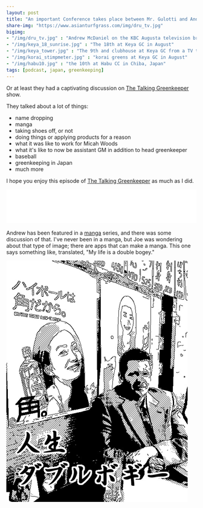 ```yaml
---
layout: post
title: "An important Conference takes place between Mr. Gulotti and Andrew McDaniel"
share-img: "https://www.asianturfgrass.com/img/dru_tv.jpg"
bigimg:
- "/img/dru_tv.jpg" : "Andrew McDaniel on the KBC Augusta television broadcast"
- "/img/keya_18_sunrise.jpg" : "The 18th at Keya GC in August"
- "/img/keya_tower.jpg" : "The 9th and clubhouse at Keya GC from a TV tower in August"
- "/img/korai_stimpmeter.jpg" : "korai greens at Keya GC in August"
- "/img/habu10.jpg" : "the 10th at Habu CC in Chiba, Japan"
tags: [podcast, japan, greenkeeping]
---
```


Or at least they had a captivating discussion on [The Talking Greenkeeper](https://itunes.apple.com/us/podcast/the-talking-greenkeeper/id1435947281?mt=2#episodeGuid=9a57de3fbe4448fb94e71d0572fc7783) show.

They talked about a lot of things:

* name dropping
* manga
* taking shoes off, or not
* doing things or applying products for a reason
* what it was like to work for Micah Woods
* what it's like to now be assistant GM in addition to head greenkeeper
* baseball
* greenkeeping in Japan
* much more

I hope you enjoy this episode of [The Talking Greenkeeper](http://thetalkinggreenkeeper.libsyn.com/website/episode-18-andrew-mcdaniel) as much as I did.

<iframe style="border: none" src="//html5-player.libsyn.com/embed/episode/id/8499059/height/90/theme/custom/thumbnail/yes/direction/forward/render-playlist/no/custom-color/000000/" height="90" width="100%" scrolling="no"  allowfullscreen webkitallowfullscreen mozallowfullscreen oallowfullscreen msallowfullscreen></iframe>

Andrew has been featured in a [manga](https://en.wikipedia.org/wiki/Manga) series, and there was some discussion of that. I've never been in a manga, but Joe was wondering about that type of image; there are apps that can make a manga. This one says something like, translated, "My life is a double bogey." 

![micah double bogey manga](/img/double_bogey.jpg)





